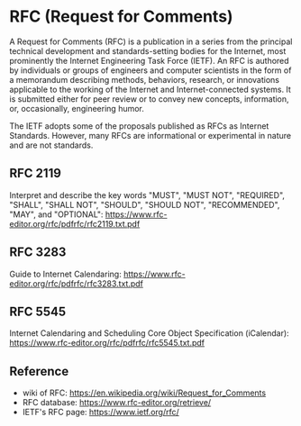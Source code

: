 # RFC (Request for Comments)

A Request for Comments (RFC) is a publication in a series from the principal technical development and standards-setting bodies for the Internet, most prominently the Internet Engineering Task Force (IETF). An RFC is authored by individuals or groups of engineers and computer scientists in the form of a memorandum describing methods, behaviors, research, or innovations applicable to the working of the Internet and Internet-connected systems. It is submitted either for peer review or to convey new concepts, information, or, occasionally, engineering humor.

The IETF adopts some of the proposals published as RFCs as Internet Standards. However, many RFCs are informational or experimental in nature and are not standards.

## RFC 2119

Interpret and describe the key words "MUST", "MUST NOT", "REQUIRED", "SHALL", "SHALL NOT", "SHOULD", "SHOULD NOT", "RECOMMENDED",  "MAY", and "OPTIONAL": https://www.rfc-editor.org/rfc/pdfrfc/rfc2119.txt.pdf

## RFC 3283

Guide to Internet Calendaring: https://www.rfc-editor.org/rfc/pdfrfc/rfc3283.txt.pdf

## RFC 5545

Internet Calendaring and Scheduling Core Object Specification (iCalendar): https://www.rfc-editor.org/rfc/pdfrfc/rfc5545.txt.pdf

## Reference
- wiki of RFC: https://en.wikipedia.org/wiki/Request_for_Comments
- RFC database: https://www.rfc-editor.org/retrieve/
- IETF's RFC page: https://www.ietf.org/rfc/

